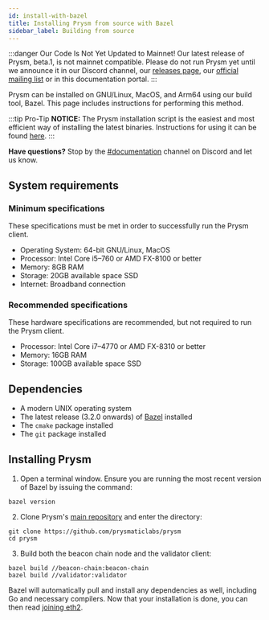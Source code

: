 ```yaml
---
id: install-with-bazel
title: Installing Prysm from source with Bazel
sidebar_label: Building from source
---
```


:::danger Our Code Is Not Yet Updated to Mainnet!
Our latest release of Prysm, beta.1, is not mainnet compatible. Please do not run Prysm yet until we announce it in our Discord channel, our [releases page](https://github.com/prysmaticlabs/prysm/releases), our [official mailing list](https://groups.google.com/g/prysm-dev) or in this documentation portal.
:::

Prysm can be installed on GNU/Linux, MacOS, and Arm64 using our build tool, Bazel. This page includes instructions for performing this method.

:::tip Pro-Tip
**NOTICE:** The Prysm installation script is the easiest and most efficient way of installing the latest binaries. Instructions for using it can be found [here](/docs/install/linux).
:::

**Have questions?** Stop by the [#documentation](https://discord.gg/QQZMCgU) channel on Discord and let us know.

## System requirements

### Minimum specifications

These specifications must be met in order to successfully run the Prysm client.

* Operating System: 64-bit GNU/Linux, MacOS
* Processor: Intel Core i5–760 or AMD FX-8100 or better
* Memory: 8GB RAM
* Storage: 20GB available space SSD
* Internet: Broadband connection

### Recommended specifications

These hardware specifications are recommended, but not required to run the Prysm client.

* Processor: Intel Core i7–4770 or AMD FX-8310 or better
* Memory: 16GB RAM
* Storage: 100GB available space SSD

## Dependencies

* A modern UNIX operating system
* The latest release (3.2.0 onwards) of [Bazel](https://docs.bazel.build/versions/master/install.html) installed
* The `cmake` package installed
* The `git` package installed

## Installing Prysm

1. Open a terminal window. Ensure you are running the most recent version of Bazel by issuing the command:

```text
bazel version
```

2. Clone Prysm's [main repository](https://github.com/prysmaticlabs/prysm) and enter the directory:

```text
git clone https://github.com/prysmaticlabs/prysm
cd prysm
```

3. Build both the beacon chain node and the validator client:

```text
bazel build //beacon-chain:beacon-chain
bazel build //validator:validator
```

Bazel will automatically pull and install any dependencies as well, including Go and necessary compilers. Now that your installation is done, you can then read [joining eth2](/docs/mainnet/joining-eth2).